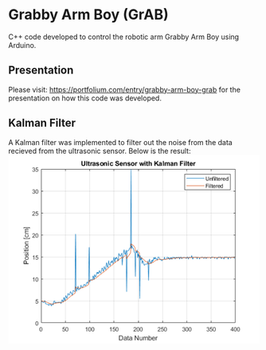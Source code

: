 # Grabby Arm Boy (GrAB)

C++ code developed to control the robotic arm Grabby Arm Boy using Arduino.

## Presentation

Please visit: https://portfolium.com/entry/grabby-arm-boy-grab for the presentation on how this code was developed.

## Kalman Filter

A Kalman filter was implemented to filter out the noise from the data recieved from the ultrasonic sensor. Below is the result:
![Kalman Result](kalmanfilterresults.png)
